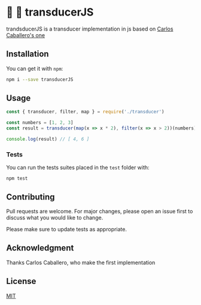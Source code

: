 
# :battery: :battery: transducerJS

trandsducerJS is a transducer implementation in js based on [Carlos Caballero's one]( https://gist.github.com/Caballerog/79d1cd60afb94d91868a2ab7ce62a41e)

## Installation

You can get it with ```npm```:

```bash
npm i --save transducerJS
```

## Usage

```javascript
const { transducer, filter, map } = require('./transducer')

const numbers = [1, 2, 3]
const result = transducer(map(x => x * 2), filter(x => x > 2))(numbers)

console.log(result) // [ 4, 6 ]
```

### Tests

You can run the tests suites placed in the ```test``` folder with:

```bashq
npm test
```

## Contributing

Pull requests are welcome. For major changes, please open an issue first to discuss what you would like to change.

Please make sure to update tests as appropriate.

## Acknowledgment

Thanks Carlos Caballero, who make the first implementation

## License

[MIT](https://choosealicense.com/licenses/mit/)
